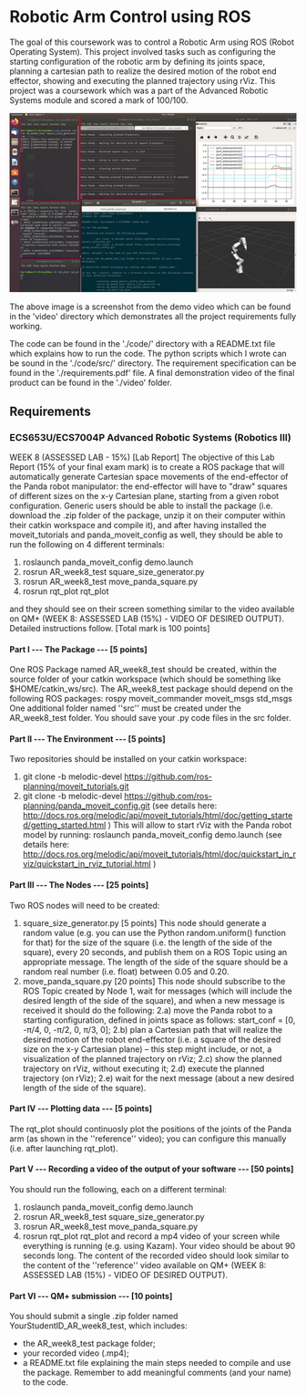 # Robotic Arm Control using ROS

The goal of this coursework was to control a Robotic Arm using ROS (Robot Operating System).
This project involved tasks such as configuring the starting configuration of the robotic arm  by defining its joints space, planning a cartesian path to realize the desired motion of the robot end effector, showing and executing the planned trajectory using rViz.
This project was a coursework which was a part of the Advanced Robotic Systems module and scored a mark of 100/100.

<img src="https://github.com/HarrishanSK/RoboticArmControlROS/blob/master/images/image1.png" alt="alt text">

The above image is a screenshot from the demo video which can be found in the 'video' directory which demonstrates all the project requirements fully working.

The code can be found in the './code/' directory with a README.txt file which explains how to run the code. The python scripts which I wrote can be sound in the './code/src/' directory. The requirement specification can be found in the './requirements.pdf' file. A final demonstration video of the final product can be found in the './video' folder.

## Requirements
### ECS653U/ECS7004P Advanced Robotic Systems (Robotics III)
WEEK 8 (ASSESSED LAB - 15%) [Lab Report]
The objective of this Lab Report (15% of your final exam mark) is to create a ROS
package that will automatically generate Cartesian space movements of the end-effector
of the Panda robot manipulator: the end-effector will have to "draw" squares of different
sizes on the x-y Cartesian plane, starting from a given robot configuration.
Generic users should be able to install the package (i.e. download the .zip folder of the
package, unzip it on their computer within their catkin workspace and compile it), and after
having installed the moveit_tutorials and panda_moveit_config as well, they should be able
to run the following on 4 different terminals:

1) roslaunch panda_moveit_config demo.launch
2) rosrun AR_week8_test square_size_generator.py
3) rosrun AR_week8_test move_panda_square.py
4) rosrun rqt_plot rqt_plot

and they should see on their screen something similar to the video available on QM+
(WEEK 8: ASSESSED LAB (15%) - VIDEO OF DESIRED OUTPUT).
Detailed instructions follow. [Total mark is 100 points]

#### Part I --- The Package --- [5 points]
One ROS Package named AR_week8_test should be created, within the source folder of
your catkin workspace (which should be something like $HOME/catkin_ws/src).
The AR_week8_test package should depend on the following ROS packages:
rospy
moveit_commander
moveit_msgs
std_msgs
One additional folder named ''src'' must be created under the AR_week8_test folder.
You should save your .py code files in the src folder.

#### Part II --- The Environment --- [5 points]
Two repositories should be installed on your catkin workspace:
1) git clone -b melodic-devel https://github.com/ros-planning/moveit_tutorials.git
2) git clone -b melodic-devel https://github.com/ros-planning/panda_moveit_config.git
(see details here: http://docs.ros.org/melodic/api/moveit_tutorials/html/doc/getting_started/getting_started.html )
This will allow to start rViz with the Panda robot model by running:
roslaunch panda_moveit_config demo.launch
(see details here:
http://docs.ros.org/melodic/api/moveit_tutorials/html/doc/quickstart_in_rviz/quickstart_in_rviz_tutorial.html )

#### Part III --- The Nodes --- [25 points]
Two ROS nodes will need to be created:
1) square_size_generator.py [5 points] This node should generate a random value (e.g.
you can use the Python random.uniform() function for that) for the size of the square (i.e.
the length of the side of the square), every 20 seconds, and publish them on a ROS Topic
using an appropriate message. The length of the side of the square should be a random
real number (i.e. float) between 0.05 and 0.20.
2) move_panda_square.py [20 points] This node should subscribe to the ROS Topic
created by Node 1, wait for messages (which will include the desired length of the side of
the square), and when a new message is received it should do the following:
2.a) move the Panda robot to a starting configuration, defined in joints space as
follows: start_conf = [0, -π/4, 0, -π/2, 0, π/3, 0];
2.b) plan a Cartesian path that will realize the desired motion of the robot end-effector
(i.e. a square of the desired size on the x-y Cartesian plane) – this step might include, or
not, a visualization of the planned trajectory on rViz;
2.c) show the planned trajectory on rViz, without executing it;
2.d) execute the planned trajectory (on rViz);
2.e) wait for the next message (about a new desired length of the side of the square).

#### Part IV --- Plotting data --- [5 points]
The rqt_plot should continuosly plot the positions of the joints of the Panda arm (as shown
in the ''reference'' video); you can configure this manually (i.e. after launching rqt_plot).

#### Part V --- Recording a video of the output of your software --- [50 points]
You should run the following, each on a different terminal:
1) roslaunch panda_moveit_config demo.launch
2) rosrun AR_week8_test square_size_generator.py
3) rosrun AR_week8_test move_panda_square.py
4) rosrun rqt_plot rqt_plot
and record a mp4 video of your screen while everything is running (e.g. using Kazam).
Your video should be about 90 seconds long. The content of the recorded video should
look similar to the content of the ''reference'' video available on QM+ (WEEK 8:
ASSESSED LAB (15%) - VIDEO OF DESIRED OUTPUT).

#### Part VI --- QM+ submission --- [10 points]
You should submit a single .zip folder named YourStudentID_AR_week8_test, which
includes:
- the AR_week8_test package folder;
- your recorded video (.mp4);
- a README.txt file explaining the main steps needed to compile and use the package.
Remember to add meaningful comments (and your name) to the code.
